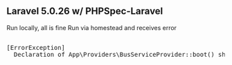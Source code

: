 ## Laravel 5.0.26 w/ PHPSpec-Laravel

Run locally, all is fine
Run via homestead and receives error

<pre>

[ErrorException]
  Declaration of App\Providers\BusServiceProvider::boot() should be compatible with Illuminate\Support\ServiceProvider::boot()

</pre>